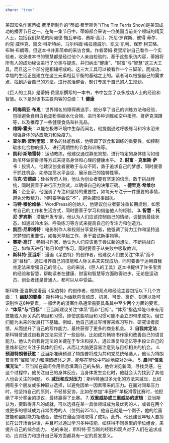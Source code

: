 ```yaml
---
share: "true"
---
```


美国知名作家蒂姆·费里斯制作的“蒂姆·费里斯秀”(The Tim Ferris Show)是美国成功的播客节日之一。在每一集节日中，蒂姆都会采访一位美国当前某个领域的精英人士，包括我们熟悉的阿诺德·施瓦辛格、赛斯·高汀、托尼·罗宾斯、彼得·蒂尔、约克·威林克、凯文·科斯特纳、马尔科姆·格拉德威尔、凯文·凯利、保罗·柯艾略、布琳·布朗等。但这本书并非简单的采访合集。作者蒂姆·费里斯讲自己看作一个实验者，收录进本书的智慧都是经过他个人亲自检验的。基于这些采访内容，蒂姆将所有人的成功秘诀进行了分类与提炼，并归纳出“健康”、“财富”与“智慧”这三大工具，而且这三个部分是相辅相成的。这三大工具可以被看作一个三脚架，而成功、幸福的生活正是建立在这三元素相互平衡的基础之上的。读者可以根据自己的需求点，找到适合自己的方法，进行灵活整合，制订专属于自己的人生规划。




《巨人的工具》是蒂姆·费里斯撰写的一本书，书中包含了众多成功人士的经验和智慧。以下是对该书主要内容的总结： 
**1. 健康** 
- **阿梅莉亚·布恩**：世界知名的障碍赛选手，她分享了自己的训练方法和经验，包括避免食用白色淀粉类碳水化合物、进行多种训练如空中扭胯、哥萨克深蹲等，以及推荐了一些健康食品和补充品。 
- **维姆·霍夫**：以能在极寒环境中生存而闻名，他提倡通过呼吸练习和冷水浴来增强身体的适应能力和免疫力。 
- **查尔斯·波利奎恩**：著名的体能教练，他强调了饮食和训练的重要性，如控制碳水化合物的摄入、进行周期性的节食和训练等。 
- **凯利·斯塔雷特**：运动教练，他建议通过静思冥想、进行特定的身体练习如借助吊环做俯卧撑等方式来提高身体和心理的健康水平。 
**2. 财富** - **克里斯·萨卡**：投资人，他建议创业者要敢于与众不同，勇于追求自己的梦想，同时要善于抓住机会，如参加高水平会议、展示自己的独特性等。 
- **马克·安德森**：硅谷传奇人物，他认为创业者要有坚定的信念，敢于挑战传统，同时要善于进行压力测试，以确保自己的决策正确。 - **德里克·希维尔斯**：企业家，他强调了专注和坚持的重要性，如每天专注于一件重要的事情，避免分散精力，同时要学会说“不”，避免被琐事困扰。 
- **马特·穆伦维格**：WordPress的创始人，他建议创业者要注重长期规划，如思考自己的工作和生活方式，同时要善于学习和借鉴他人的经验。 
**3. 智慧** - **托尼·罗宾斯**：潜能开发专家，他认为人们应该控制自己的情绪，调整到最佳状态，如通过冷水浴、呼吸练习等方式来提高自己的专注力和创造力。 
- **凯西·尼斯塔特**：电影制作人和视频分享爱好者，他强调了努力工作和坚持追求梦想的重要性，如每天早起工作、勇于尝试新事物等。 
- **赛斯·高汀**：畅销书作家，他认为人们应该勇于尝试新的想法，不断挑战自己，如每天进行“每日10想”练习，同时要善于从失败中吸取教训。 
- **斯科特·亚当斯**：漫画《呆伯特》的创作者，他建议人们要关注“体系”而不是“目标”，通过培养自己的技能和人际关系来实现成功，同时要善于运用自我肯定法来增强自己的信心。 总的来说，《巨人的工具》这本书提供了许多宝贵的经验和智慧，帮助读者在健康、财富和智慧等方面取得进步。无论是运动员、创业者还是普通人，都可以从中受益。




斯科特·亚当斯是漫画《呆伯特》的创作者，他的观点和经验主要包括以下几个方面： 1. **幽默的要素**：斯科特认为幽默包含顽皮、机灵、可爱、离奇、刻薄以及可识别性这6种要素，一部优秀的漫画作品通常需要具备其中至少两个方面的要素。 2. **“体系”与“目标”**：亚当斯建议关注“体系”而非“目标”。“体系”指选择能带来有用技能或人际关系的项目和习惯，即使这些项目和习惯可能不会立即带来成功，但它们能为未来的发展打下基础。例如，他自己通过写博客来练习写作、研究读者反馈，从而提升了自己的写作能力，最终获得了更多的商业机会。 3. **自我肯定法**：斯科特曾通过自我肯定法实现了一些目标，比如成为畅销书作家和改善自己的语言能力。他认为自我肯定法的关键在于专注和投入，通过重复和记忆等手段让自己的思维和记忆专注于具体的目标，从而让大脑更容易注意到与目标相关的机会。 4. **预测特朗普获胜**：亚当斯准确预测了特朗普将成为共和党总统候选人，他认为特朗普具有“催眠”能力和深谙媒体之道，能够在辩论中巧妙地应对对手。 5. **晨间“信息填充法”**：亚当斯在晨间会用信息填满自己的头脑，他会浏览新闻，寻找灵感。在这个过程中，他关注自己的身体反应，当身体发生变化时，他就会认为找到了其他人也会关注的问题。 6. **减压和应对压力**：斯科特通过多元化的方法来减压，比如拥有多个朋友或多种职业选择，以避免因单一因素带来的压力。在面对同辈压力时，他坚持自己的原则，不轻易妥协，比如在参加“丰田杯”单板滑雪比赛时，他拒绝了平分奖金的提议，最终赢得了比赛。 7. **双重威胁或三重威胁的逻辑**：亚当斯认为，要取得非凡的成就，可以选择在某一具体领域成为最优秀的人，或者在两个或更多的领域成为非常优秀的人（位列前25%）。他自己就是一个例子，他的绘画技能和幽默能力相结合，使他在漫画领域取得了成功。此外，他还建议年轻人要擅长在公开场合讲话，并且可以通过学习多种技能，如获得不同类型的学位组合，来提升自己的综合能力。 总的来说，斯科特·亚当斯的经验和观点对于人们在追求成功、应对压力和提升自己等方面都具有一定的启发意义。